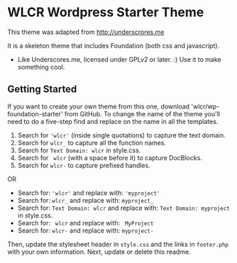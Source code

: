 WLCR Wordpress Starter Theme
===
This theme was adapted from http://underscrores.me

It is a skeleton theme that includes Foundation (both css and javascript).


* Like Underscores.me, licensed under GPLv2 or later. :) Use it to make something cool.

Getting Started
---------------

If you want to create your own theme from this one, download 'wlcr/wp-foundation-starter' from GitHub. To change the name of the theme you'll need to do a five-step find and replace on the name in all the templates.

1. Search for `'wlcr'` (inside single quotations) to capture the text domain.
2. Search for `wlcr_` to capture all the function names.
3. Search for `Text Domain: wlcr` in style.css.
4. Search for <code>&nbsp;wlcr</code> (with a space before it) to capture DocBlocks.
5. Search for `wlcr-` to capture prefixed handles.

OR

* Search for: `'wlcr'` and replace with: `'myproject'`
* Search for: `wlcr_` and replace with: `myproject_`
* Search for: `Text Domain: wlcr` and replace with: `Text Domain: myproject` in style.css.
* Search for: <code>&nbsp;wlcr</code> and replace with: <code>&nbsp;MyProject</code>
* Search for: `wlcr-` and replace with: `myproject-`

Then, update the stylesheet header in `style.css` and the links in `footer.php` with your own information. Next, update or delete this readme.
